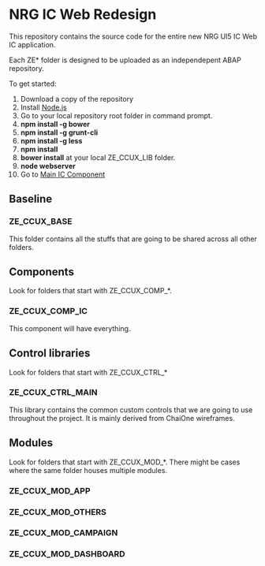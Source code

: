 # NRG IC Web Redesign #

This repository contains the source code for the entire new NRG UI5 IC Web IC application.

Each ZE* folder is designed to be uploaded as an independepent ABAP repository.

To get started:

1. Download a copy of the repository
2. Install [Node.js](https://nodejs.org/)
3. Go to your local repository root folder in command prompt.
3. **npm install -g bower**
4. **npm install -g grunt-cli**
5. **npm install -g less**
6. **npm install** 
7. **bower install** at your local ZE_CCUX_LIB folder.
8. **node webserver** 
9. Go to [Main IC Component](http://localhost:3000/ZE_CCUX_COMP_IC/build/nrg/component/ic/)

## Baseline ##

### ZE_CCUX_BASE ###

This folder contains all the stuffs that are going to be shared across all other folders.

## Components ##

Look for folders that start with ZE_CCUX_COMP_*.

### ZE_CCUX_COMP_IC ###

This component will have everything.

## Control libraries ##

Look for folders that start with ZE_CCUX_CTRL_*

### ZE_CCUX_CTRL_MAIN ###

This library contains the common custom controls that we are going to use throughout the project. It is mainly derived from ChaiOne wireframes.

## Modules ##

Look for folders that start with ZE_CCUX_MOD_*. There might be cases where the same folder houses multiple modules.

### ZE_CCUX_MOD_APP ###
### ZE_CCUX_MOD_OTHERS ###
### ZE_CCUX_MOD_CAMPAIGN ###
### ZE_CCUX_MOD_DASHBOARD ###